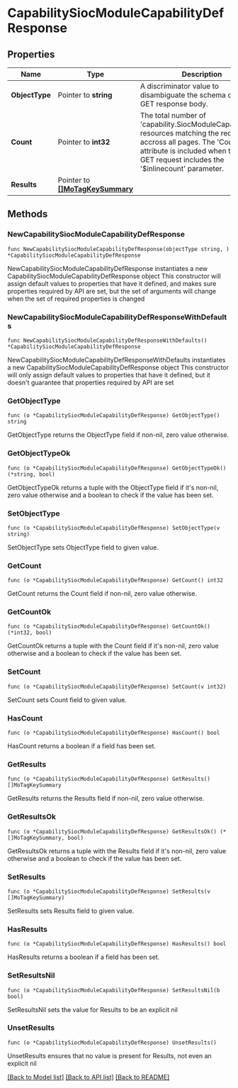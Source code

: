 # CapabilitySiocModuleCapabilityDefResponse

## Properties

Name | Type | Description | Notes
------------ | ------------- | ------------- | -------------
**ObjectType** | Pointer to **string** | A discriminator value to disambiguate the schema of a HTTP GET response body. | 
**Count** | Pointer to **int32** | The total number of &#39;capability.SiocModuleCapabilityDef&#39; resources matching the request, accross all pages. The &#39;Count&#39; attribute is included when the HTTP GET request includes the &#39;$inlinecount&#39; parameter. | [optional] 
**Results** | Pointer to [**[]MoTagKeySummary**](MoTagKeySummary.md) |  | [optional] 

## Methods

### NewCapabilitySiocModuleCapabilityDefResponse

`func NewCapabilitySiocModuleCapabilityDefResponse(objectType string, ) *CapabilitySiocModuleCapabilityDefResponse`

NewCapabilitySiocModuleCapabilityDefResponse instantiates a new CapabilitySiocModuleCapabilityDefResponse object
This constructor will assign default values to properties that have it defined,
and makes sure properties required by API are set, but the set of arguments
will change when the set of required properties is changed

### NewCapabilitySiocModuleCapabilityDefResponseWithDefaults

`func NewCapabilitySiocModuleCapabilityDefResponseWithDefaults() *CapabilitySiocModuleCapabilityDefResponse`

NewCapabilitySiocModuleCapabilityDefResponseWithDefaults instantiates a new CapabilitySiocModuleCapabilityDefResponse object
This constructor will only assign default values to properties that have it defined,
but it doesn't guarantee that properties required by API are set

### GetObjectType

`func (o *CapabilitySiocModuleCapabilityDefResponse) GetObjectType() string`

GetObjectType returns the ObjectType field if non-nil, zero value otherwise.

### GetObjectTypeOk

`func (o *CapabilitySiocModuleCapabilityDefResponse) GetObjectTypeOk() (*string, bool)`

GetObjectTypeOk returns a tuple with the ObjectType field if it's non-nil, zero value otherwise
and a boolean to check if the value has been set.

### SetObjectType

`func (o *CapabilitySiocModuleCapabilityDefResponse) SetObjectType(v string)`

SetObjectType sets ObjectType field to given value.


### GetCount

`func (o *CapabilitySiocModuleCapabilityDefResponse) GetCount() int32`

GetCount returns the Count field if non-nil, zero value otherwise.

### GetCountOk

`func (o *CapabilitySiocModuleCapabilityDefResponse) GetCountOk() (*int32, bool)`

GetCountOk returns a tuple with the Count field if it's non-nil, zero value otherwise
and a boolean to check if the value has been set.

### SetCount

`func (o *CapabilitySiocModuleCapabilityDefResponse) SetCount(v int32)`

SetCount sets Count field to given value.

### HasCount

`func (o *CapabilitySiocModuleCapabilityDefResponse) HasCount() bool`

HasCount returns a boolean if a field has been set.

### GetResults

`func (o *CapabilitySiocModuleCapabilityDefResponse) GetResults() []MoTagKeySummary`

GetResults returns the Results field if non-nil, zero value otherwise.

### GetResultsOk

`func (o *CapabilitySiocModuleCapabilityDefResponse) GetResultsOk() (*[]MoTagKeySummary, bool)`

GetResultsOk returns a tuple with the Results field if it's non-nil, zero value otherwise
and a boolean to check if the value has been set.

### SetResults

`func (o *CapabilitySiocModuleCapabilityDefResponse) SetResults(v []MoTagKeySummary)`

SetResults sets Results field to given value.

### HasResults

`func (o *CapabilitySiocModuleCapabilityDefResponse) HasResults() bool`

HasResults returns a boolean if a field has been set.

### SetResultsNil

`func (o *CapabilitySiocModuleCapabilityDefResponse) SetResultsNil(b bool)`

 SetResultsNil sets the value for Results to be an explicit nil

### UnsetResults
`func (o *CapabilitySiocModuleCapabilityDefResponse) UnsetResults()`

UnsetResults ensures that no value is present for Results, not even an explicit nil

[[Back to Model list]](../README.md#documentation-for-models) [[Back to API list]](../README.md#documentation-for-api-endpoints) [[Back to README]](../README.md)


